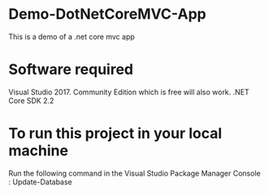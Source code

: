 # Demo-DotNetCoreMVC-App
This is a demo of a .net core mvc app

# Software required
Visual Studio 2017. Community Edition which is free will also work.
.NET Core SDK 2.2

# To run this project in your local machine
Run the following command in the Visual Studio Package Manager Console : Update-Database
